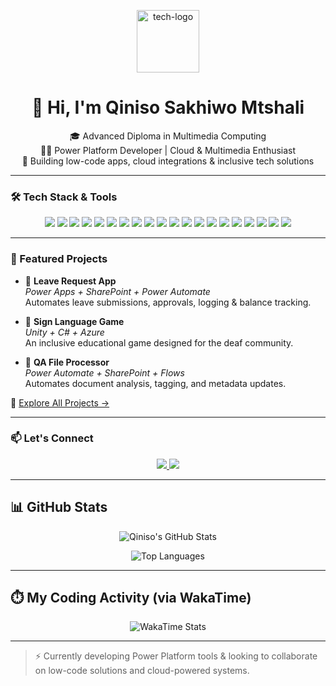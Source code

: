 <p align="center">
  <img src="https://images.pexels.com/photos/546819/pexels-photo-546819.jpeg" width="100" alt="tech-logo" />
</p>

<h1 align="center">👋 Hi, I'm Qiniso Sakhiwo Mtshali</h1>

<p align="center">
  🎓 Advanced Diploma in Multimedia Computing <br />
  👨‍💻 Power Platform Developer | Cloud & Multimedia Enthusiast <br />
  🧠 Building low-code apps, cloud integrations & inclusive tech solutions
</p>

---

### 🛠️ Tech Stack & Tools

<p align="center">
  <!-- Power Platform -->
  <img src="https://img.shields.io/badge/Power%20Apps-742774?style=for-the-badge&logo=powerapps&logoColor=white" />
  <img src="https://img.shields.io/badge/Power%20Automate-0078D4?style=for-the-badge&logo=powerautomate&logoColor=white" />
  <img src="https://img.shields.io/badge/Dynamics%20365-002050?style=for-the-badge&logo=microsoft-dynamics&logoColor=white" />

  <!-- Cloud -->
  <img src="https://img.shields.io/badge/Azure-0089D6?style=for-the-badge&logo=microsoftazure&logoColor=white" />
  <img src="https://img.shields.io/badge/AWS-232F3E?style=for-the-badge&logo=amazon-aws&logoColor=white" />

  <!-- Web -->
  <img src="https://img.shields.io/badge/HTML5-E34F26?style=for-the-badge&logo=html5&logoColor=white" />
  <img src="https://img.shields.io/badge/CSS3-1572B6?style=for-the-badge&logo=css3&logoColor=white" />
  <img src="https://img.shields.io/badge/React-20232A?style=for-the-badge&logo=react&logoColor=61DAFB" />
  <img src="https://img.shields.io/badge/Next.js-000000?style=for-the-badge&logo=next.js&logoColor=white" />
  <img src="https://img.shields.io/badge/Tailwind-38B2AC?style=for-the-badge&logo=tailwind-css&logoColor=white" />

  <!-- Programming -->
  <img src="https://img.shields.io/badge/Python-3776AB?style=for-the-badge&logo=python&logoColor=white" />
  <img src="https://img.shields.io/badge/JavaScript-F7DF1E?style=for-the-badge&logo=javascript&logoColor=black" />
  <img src="https://img.shields.io/badge/C%23-239120?style=for-the-badge&logo=c-sharp&logoColor=white" />
  <img src="https://img.shields.io/badge/C++-00599C?style=for-the-badge&logo=c%2B%2B&logoColor=white" />
  <img src="https://img.shields.io/badge/Java-ED8B00?style=for-the-badge&logo=java&logoColor=white" />

  <!-- Tools -->
  <img src="https://img.shields.io/badge/Git-F05032?style=for-the-badge&logo=git&logoColor=white" />
  <img src="https://img.shields.io/badge/GitHub-181717?style=for-the-badge&logo=github&logoColor=white" />
  <img src="https://img.shields.io/badge/Unity-000000?style=for-the-badge&logo=unity&logoColor=white" />
  <img src="https://img.shields.io/badge/Figma-F24E1E?style=for-the-badge&logo=figma&logoColor=white" />
  <img src="https://img.shields.io/badge/Adobe-FF0000?style=for-the-badge&logo=adobe&logoColor=white" />
</p>

---

### 🚀 Featured Projects

- 🔷 **Leave Request App**  
  *Power Apps + SharePoint + Power Automate*  
  Automates leave submissions, approvals, logging & balance tracking.

- 🤟 **Sign Language Game**  
  *Unity + C# + Azure*  
  An inclusive educational game designed for the deaf community.

- 📁 **QA File Processor**  
  *Power Automate + SharePoint + Flows*  
  Automates document analysis, tagging, and metadata updates.

🔗 [Explore All Projects →](https://github.com/qinisomtshali?tab=repositories)

---

### 📫 Let's Connect

<p align="center">
  <a href="https://linkedin.com/in/qiniso-mtshali-532394173" target="_blank">
    <img src="https://img.shields.io/badge/LinkedIn-blue?style=for-the-badge&logo=linkedin&logoColor=white" />
  </a>
  <a href="https://qiniso-power-showcase.vercel.app" target="_blank">
    <img src="https://img.shields.io/badge/Portfolio-111111?style=for-the-badge&logo=vercel&logoColor=white" />
  </a>
</p>

---

## 📊 GitHub Stats

<p align="center">
  <img src="https://github-readme-stats.vercel.app/api?username=qinisomtshali&show_icons=true&theme=default&count_private=true" alt="Qiniso's GitHub Stats" />
</p>

<p align="center">
  <img src="https://github-readme-stats.vercel.app/api/top-langs/?username=qinisomtshali&layout=compact&theme=default" alt="Top Languages" />
</p>

---

## ⏱️ My Coding Activity (via WakaTime)

<p align="center">
  <img src="https://wakatime.com/badge/user/ae65a0f4-f458-44e2-afee-7bb3c3dfd06c.svg&theme=default" alt="WakaTime Stats" />
</p>

---

> ⚡ Currently developing Power Platform tools & looking to collaborate on low-code solutions and cloud-powered systems.
